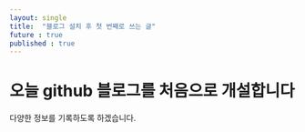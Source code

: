 ```yaml
---
layout: single
title:  "블로그 설치 후 첫 번째로 쓰는 글"
future : true
published : true
---
```


# 오늘 github 블로그를 처음으로 개설합니다

다양한 정보를 기록하도록 하겠습니다.
